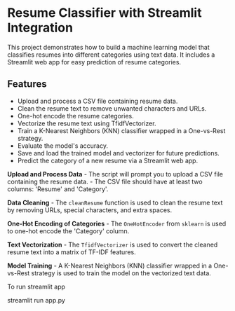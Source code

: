 # Resume Classifier with Streamlit Integration

This project demonstrates how to build a machine learning model that classifies resumes into different categories using text data. It includes a Streamlit web app for easy prediction of resume categories.

## Features

- Upload and process a CSV file containing resume data.
- Clean the resume text to remove unwanted characters and URLs.
- One-hot encode the resume categories.
- Vectorize the resume text using TfidfVectorizer.
- Train a K-Nearest Neighbors (KNN) classifier wrapped in a One-vs-Rest strategy.
- Evaluate the model's accuracy.
- Save and load the trained model and vectorizer for future predictions.
- Predict the category of a new resume via a Streamlit web app.


**Upload and Process Data**
    - The script will prompt you to upload a CSV file containing the resume data.
    - The CSV file should have at least two columns: 'Resume' and 'Category'.

**Data Cleaning**
    - The `cleanResume` function is used to clean the resume text by removing URLs, special characters, and extra spaces.

**One-Hot Encoding of Categories**
    - The `OneHotEncoder` from `sklearn` is used to one-hot encode the 'Category' column.

 **Text Vectorization**
    - The `TfidfVectorizer` is used to convert the cleaned resume text into a matrix of TF-IDF features.

**Model Training**
    - A K-Nearest Neighbors (KNN) classifier wrapped in a One-vs-Rest strategy is used to train the model on the vectorized text data.

To run streamlit app 

streamlit run app.py